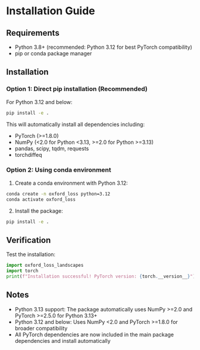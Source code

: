 # Installation Guide

## Requirements

- Python 3.8+ (recommended: Python 3.12 for best PyTorch compatibility)
- pip or conda package manager

## Installation

### Option 1: Direct pip installation (Recommended)

For Python 3.12 and below:

```bash
pip install -e .
```

This will automatically install all dependencies including:

- PyTorch (>=1.8.0)
- NumPy (<2.0 for Python <3.13, >=2.0 for Python >=3.13)
- pandas, scipy, tqdm, requests
- torchdiffeq

### Option 2: Using conda environment

1. Create a conda environment with Python 3.12:

```bash
conda create -n oxford_loss python=3.12
conda activate oxford_loss
```

2. Install the package:

```bash
pip install -e .
```

## Verification

Test the installation:

```python
import oxford_loss_landscapes
import torch
print(f"Installation successful! PyTorch version: {torch.__version__}")
```

## Notes

- Python 3.13 support: The package automatically uses NumPy >=2.0 and PyTorch >=2.5.0 for Python 3.13+
- Python 3.12 and below: Uses NumPy <2.0 and PyTorch >=1.8.0 for broader compatibility
- All PyTorch dependencies are now included in the main package dependencies and install automatically
